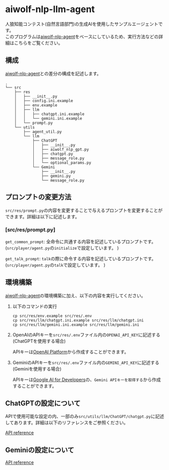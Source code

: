 # aiwolf-nlp-llm-agent

人狼知能コンテスト(自然言語部門)の生成AIを使用したサンプルエージェントです。\
このプログラムは[aiwolf-nlp-agent](https://github.com/kano-lab/aiwolf-nlp-agent)をベースにしているため、実行方法などの詳細はこちらをご覧ください。

## 構成
[aiwolf-nlp-agent](https://github.com/kano-lab/aiwolf-nlp-agent)との差分の構成を記述します。
```.
.
└── src
    ├── res
    │   ├── __init__.py
    │   ├── config.ini.example
    │   ├── env.example
    │   ├── llm
    │   │   ├── chatgpt.ini.example
    │   │   └── gemini.ini.example
    │   └── prompt.py
    └── utils
        ├── agent_util.py
        └── llm
            ├── ChatGPT
            │   ├── __init__.py
            │   ├── aiwolf_nlp_gpt.py
            │   ├── chatgpt.py
            │   ├── message_role.py
            │   └── optional_params.py
            └── Gemini
                ├── __init__.py
                ├── gemini.py
                └── message_role.py
```

## プロンプトの変更方法
`src/res/prompt.py`の内容を変更することで与えるプロンプトを変更することができます。詳細は以下に記述します。

### [src/res/prompt.py]
`get_common_prompt`: 全命令に共通する内容を記述しているプロンプトです。(`src/player/agent.py`の`initialize`で設定しています。
)

`get_talk_prompt`: `talk`の際に命令する内容を記述しているプロンプトです。(`src/player/agent.py`の`talk`で設定しています。
)


## 環境構築
[aiwolf-nlp-agent](https://github.com/kano-lab/aiwolf-nlp-agent)の環境構築に加え、以下の内容を実行してください。

1. 以下のコマンドの実行
    ```
    cp src/res/env.example src/res/.env
    cp src/res/llm/chatgpt.ini.example src/res/llm/chatgpt.ini
    cp src/res/llm/gemini.ini.example src/res/llm/gemini.ini
    ```
1. OpenAIのAPIキーを`src/res/.env`ファイル内の`OPENAI_API_KEY`に記述する(ChatGPTを使用する場合)
    
    APIキーは[OpenAI Platform](https://platform.openai.com/docs/overview)から作成することができます。
1. GeminiのAPIキーを`src/res/.env`ファイル内の`GEMINI_API_KEY`に記述する(Geminiを使用する場合)
    
    APIキーは[Google AI for Developers](https://ai.google.dev/gemini-api/docs?hl=ja)の、`Gemini APIキーを取得する`から作成することができます。

## ChatGPTの設定について
APIで使用可能な設定の内、一部のみ`src/utils/llm/ChatGPT/chatgpt.py`に記述してあります。詳細は以下のリファレンスをご参照ください。

[API reference](https://platform.openai.com/docs/api-reference/chat)


## Geminiの設定について
[API reference](https://ai.google.dev/api/generate-content?hl=ja#generationconfig)